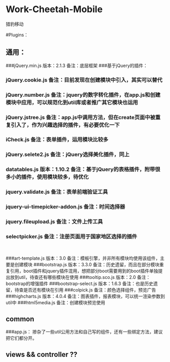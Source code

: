 # Work-Cheetah-Mobile
猎豹移动

#Plugins：

## 通用：
###jQuery.min.js  		版本：2.1.3		备注：底层框架
###基于jQuery的插件：
###	jQuery.cookie.js							备注：目前发现在创建模块中引入，其实可以替代
###	jQuery.number.js							备注：jquery的数字转化插件，在app.js和创建模块中应用，可以规范化到util库或者推广其它模块也运用
###	jQuery.jstree.js							备注：app.js中调用方法，但在create页面中被重复引入了，作为兴趣选择的插件，有必要优化一下
###	iCheck.js											备注：表单插件，运用模块比较多
###	jQuery.selete2.js							备注：jQuery选择美化插件，同上
###	datatables.js		版本：1.10.2	备注：基于jQuery的表格插件，附带很多小的插件，使用模块较多，待优化
###	jquery.validate.js						备注：表单前端验证工具
###	jquery-ui-timepicker-addon.js	备注：时间选择器
###	jquery.fileupload.js					备注：文件上传工具
###     selectpicker.js						备注：注册页面用于国家地区选择的插件
<br>
	
###art-template.js 	版本：3.0			备注：模板引擎，并非所有模块均使用该组件，主要是创建模块
###bootstrap.js			版本：3.3.0		备注：历史遗留，而且在部分模块重复引用，boot插件和jquery插件混用，想把部分boot需要用到的boot插件单独提出放到util，待查还有哪些模块在使用
###tooltip.sco.js		版本：2.0			备注：bootstrap的增强插件
###bootstrap-select.js 版本：1.6.3 备注：也是历史遗留，待查是否还有模块在引用
###colpick.js											备注：颜色选择组件，预览广告
###highcharts.js			版本：4.0.4		备注：图表插件，报表模块，可以统一渲染参数到util中
###html5media.js										备注：创建模块预览使用
<br>

## common
###app.js： 掺杂了一些util公用方法和自己写的组件，还有一些绑定方法，建议把它们都分开。

## views && controller ??
